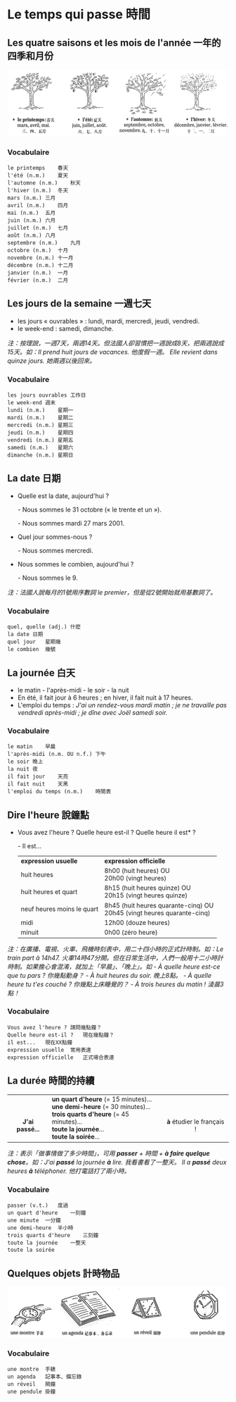 # Le temps qui passe 時間

## Les quatre saisons et les mois de l'année 一年的四季和月份

![image-20210726213330256](../images/image-20210726213330256.png)

### Vocabulaire

```
le printemps	春天
l'été (n.m.)	夏天
l'automne (n.m.)	秋天
l'hiver (n.m.)	冬天
mars (n.m.)	三月
avril (n.m.)	四月
mai (n.m.)	五月
juin (n.m.)	六月
juillet (n.m.)	七月
août (n.m.)	八月
septembre (n.m.)	九月
octobre (n.m.)	十月
novembre (n.m.)	十一月
décembre (n.m.)	十二月
janvier (n.m.)	一月
février (n.m.)	二月
```

## Les jours de la semaine 一週七天

* les jours « ouvrables » : lundi, mardi, mercredi, jeudi, vendredi.
* le week-end : samedi, dimanche.

*注：按理說，一週7天，兩週14天。但法國人卻習慣把一週說成8天，把兩週說成15天。如：Il prend huit jours de vacances. 他度假一週。 Elle revient dans quinze jours. 她兩週以後回來。*

### Vocabulaire

```
les jours ouvrables	工作日
le week-end	週末
lundi (n.m.)	星期一
mardi (n.m.)	星期二
mercredi (n.m.)	星期三
jeudi (n.m.)	星期四
vendredi (n.m.)	星期五
samedi (n.m.)	星期六
dimanche (n.m.)	星期日
```

## La date 日期

* Quelle est la date, aujourd'hui ?

    \- Nous sommes le 31 octobre (« le trente et un »).

    \- Nous sommes mardi 27 mars 2001.

* Quel jour sommes-nous ?

    \- Nous sommes mercredi.

* Nous sommes le combien, aujourd'hui ?

    \- Nous sommes le 9.

*注：法國人說每月的1號用序數詞 le premier，但是從2號開始就用基數詞了。*

### Vocabulaire

```
quel, quelle (adj.)	什麽
la date	日期
quel jour	星期幾
le combien	幾號
```

## La journée 白天

* le matin - l'après-midi - le soir - la nuit
* En été, il fait jour à 6 heures ; en hiver, il fait nuit à 17 heures.
* L'emploi du temps : *J'ai un rendez-vous mardi matin ; je ne travaille pas vendredi après-midi ; je dîne avec Joël samedi soir.*

### Vocabulaire

```
le matin	早晨
l'après-midi (n.m. OU n.f.)	下午
le soir	晚上
la nuit	夜
il fait jour	天亮
il fait nuit	天黑
l'emploi du temps (n.m.)	時間表
```

## Dire l'heure 說鐘點

* Vous avez l'heure ? Quelle heure est-il ? Quelle heure il est\* ?

    \- Il est...

    <table>
        <tbody>
        	<tr>
            	<td><strong>expression usuelle</strong></td>
                <td><strong>expression officielle</strong></td>
            </tr>
            <tr>
            	<td>huit heures</td>
                <td>
                    8h00 (huit heures) OU<br />
                    20h00 (vingt heures)
                </td>
            </tr>
            <tr>
            	<td>huit heures et quart</td>
                <td>
                    8h15 (huit heures quinze) OU<br />
                    20h15 (vingt heures quinze)
                </td>
            </tr>
            <tr>
            	<td>neuf heures moins le quart</td>
                <td>
                	8h45 (huit heures quarante-cinq) OU <br />
                    20h45 (vingt heures quarante-cinq)
                </td>
            </tr>
            <tr>
            	<td>midi</td>
                <td>12h00 (douze heures)</td>
            </tr>
            <tr>
            	<td>minuit</td>
                <td>0h00 (zéro heure)</td>
            </tr>
        </tbody>
    </table>

*注：在廣播、電視、火車、飛機時刻表中，用二十四小時的正式計時制。如：Le train part à 14h47. 火車14時47分開。但在日常生活中，人們一般用十二小時計時制。如果擔心會混淆，就加上「早晨」、「晚上」。如 \- À quelle heure est-ce que tu pars ? 你幾點動身？ \- À huit heures du soir. 晚上8點。 \- À quelle heure tu t'es couché ? 你幾點上床睡覺的？ \- À trois heures du matin ! 淩晨3點！* 

### Vocabulaire

```
Vous avez l'heure ?	請問幾點鐘？
Quelle heure est-il ?	現在幾點鐘？
il est...	現在XX點鐘
expression usuelle	常用表達
expression officielle	正式場合表達
```

## La durée 時間的持續

<table>
	<tbody>
    	<tr>
        	<td align="center"><br /><br /><strong>J'ai passé...</strong></td>
            <td>
                <strong>un quart d'heure</strong> (= 15 minutes)...<br />
                <strong>une demi-heure</strong> (= 30 minutes)...<br />
                <strong>trois quarts d'heure</strong> (= 45 minutes)...<br />
                <strong>toute la journée</strong>...<br />
                <strong>toute la soirée</strong>...
            </td>
            <td align="center"><br /><br /><strong>à</strong> étudier le français !</td>
        </tr>
    </tbody>    
<table>

*注：表示「做事情做了多少時間」，可用 **passer** + 時間 + **à faire quelque chose**。如：J'ai **passé** la journée **à** lire. 我看書看了一整天。 Il a **passé** deux heures **à** téléphoner. 他打電話打了兩小時。*

### Vocabulaire

```
passer (v.t.)	度過
un quart d'heure	一刻鐘
une minute	一分鐘
une demi-heure	半小時
trois quarts d'heure	三刻鐘
toute la journée	一整天
toute la soirée	 
```

## Quelques objets 計時物品

![image-20210727232950986](../images/image-20210727232950986.png)

### Vocabulaire

```
une montre	手錶
un agenda	記事本、備忘錄
un réveil	鬧鐘
une pendule	掛鐘
```


